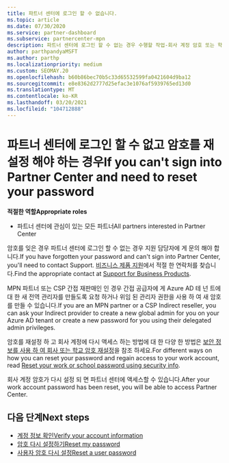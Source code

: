 ```yaml
---
title: 파트너 센터에 로그인 할 수 없습니다.
ms.topic: article
ms.date: 07/30/2020
ms.service: partner-dashboard
ms.subservice: partnercenter-mpn
description: 파트너 센터에 로그인 할 수 없는 경우 수행할 작업-회사 계정 암호 또는 학교 계정 암호를 잊어버린 경우 해당 암호를 다시 설정 하는 방법에 대 한 정보를 포함 합니다.
author: parthpandyaMSFT
ms.author: parthp
ms.localizationpriority: medium
ms.custom: SEOMAY.20
ms.openlocfilehash: b60b86bec70b5c33d65532599fa0421604d9ba12
ms.sourcegitcommit: e8e8362d2777d25efac3e1076af5939765ed13d0
ms.translationtype: MT
ms.contentlocale: ko-KR
ms.lasthandoff: 03/20/2021
ms.locfileid: "104712888"
---
```

# <a name="if-you-cant-sign-into-partner-center-and-need-to-reset-your-password"></a><span data-ttu-id="6a011-103">파트너 센터에 로그인 할 수 없고 암호를 재설정 해야 하는 경우</span><span class="sxs-lookup"><span data-stu-id="6a011-103">If you can't sign into Partner Center and need to reset your password</span></span>

<span data-ttu-id="6a011-104">**적절한 역할**</span><span class="sxs-lookup"><span data-stu-id="6a011-104">**Appropriate roles**</span></span>

- <span data-ttu-id="6a011-105">파트너 센터에 관심이 있는 모든 파트너</span><span class="sxs-lookup"><span data-stu-id="6a011-105">All partners interested in Partner Center</span></span>

<span data-ttu-id="6a011-106">암호를 잊은 경우 파트너 센터에 로그인 할 수 없는 경우 지원 담당자에 게 문의 해야 합니다.</span><span class="sxs-lookup"><span data-stu-id="6a011-106">If you have forgotten your password and can't sign into Partner Center, you'll need to contact Support.</span></span> <span data-ttu-id="6a011-107">[비즈니스 제품 지원](/microsoft-365/admin/contact-support-for-business-products)에서 적절 한 연락처를 찾습니다.</span><span class="sxs-lookup"><span data-stu-id="6a011-107">Find the appropriate contact at [Support for Business Products](/microsoft-365/admin/contact-support-for-business-products).</span></span> 

<span data-ttu-id="6a011-108">MPN 파트너 또는 CSP 간접 재판매인 인 경우 간접 공급자에 게 Azure AD 테 넌 트에 대 한 새 전역 관리자를 만들도록 요청 하거나 위임 된 관리자 권한을 사용 하 여 새 암호를 만들 수 있습니다.</span><span class="sxs-lookup"><span data-stu-id="6a011-108">If you are an MPN partner or a CSP Indirect reseller, you can ask your Indirect provider to create a new global admin for you on your Azure AD tenant or create a new password for you using their delegated admin privileges.</span></span> 

<span data-ttu-id="6a011-109">암호를 재설정 하 고 회사 계정에 다시 액세스 하는 방법에 대 한 다양 한 방법은 [보안 정보를 사용 하 여 회사 또는 학교 암호 재설정](/azure/active-directory/user-help/active-directory-passwords-update-your-own-password#how-to-change-your-password)을 참조 하세요.</span><span class="sxs-lookup"><span data-stu-id="6a011-109">For different ways on how you can reset your password and regain access to your work account, read [Reset your work or school password using security info](/azure/active-directory/user-help/active-directory-passwords-update-your-own-password#how-to-change-your-password).</span></span>

<span data-ttu-id="6a011-110">회사 계정 암호가 다시 설정 되 면 파트너 센터에 액세스할 수 있습니다.</span><span class="sxs-lookup"><span data-stu-id="6a011-110">After your work account password has been reset, you will be able to access Partner Center.</span></span> 

## <a name="next-steps"></a><span data-ttu-id="6a011-111">다음 단계</span><span class="sxs-lookup"><span data-stu-id="6a011-111">Next steps</span></span>

- [<span data-ttu-id="6a011-112">계정 정보 확인</span><span class="sxs-lookup"><span data-stu-id="6a011-112">Verify your account information</span></span>](verification-responses.md)
- [<span data-ttu-id="6a011-113">암호 다시 설정하기</span><span class="sxs-lookup"><span data-stu-id="6a011-113">Reset my password</span></span>](reset-my-pasword.md)
- [<span data-ttu-id="6a011-114">사용자 암호 다시 설정</span><span class="sxs-lookup"><span data-stu-id="6a011-114">Reset a user password</span></span>](reset-a-user-password.md)